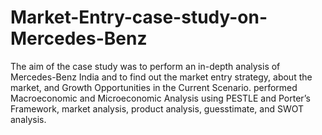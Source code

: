 # Market-Entry-case-study-on-Mercedes-Benz
The aim of the case study was to perform an in-depth analysis of Mercedes-Benz India and to find out the market entry strategy, about the market, and Growth Opportunities in the Current Scenario. performed Macroeconomic and Microeconomic Analysis using PESTLE and Porter’s Framework, market analysis, product analysis, guesstimate, and SWOT analysis.
